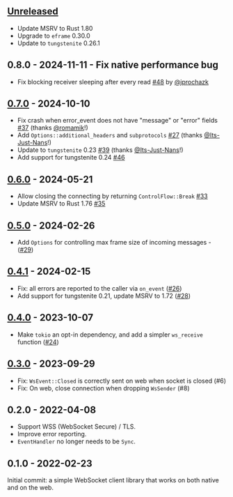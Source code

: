 ## [Unreleased](https://github.com/rerun-io/ewebsock/compare/latest...HEAD)
* Update MSRV to Rust 1.80
* Upgrade to `eframe` 0.30.0
* Update to `tungstenite` 0.26.1

## 0.8.0 - 2024-11-11 - Fix native performance bug

- Fix blocking receiver sleeping after every read [#48](https://github.com/rerun-io/ewebsock/pull/48) by [@jprochazk](https://github.com/jprochazk)

## [0.7.0](https://github.com/rerun-io/ewebsock/compare/0.6.0...0.7.0) - 2024-10-10

- Fix crash when error_event does not have "message" or "error" fields [#37](https://github.com/rerun-io/ewebsock/pull/37) (thanks [@romamik](https://github.com/romamik)!)
- Add `Options::additional_headers` and `subprotocols` [#27](https://github.com/rerun-io/ewebsock/pull/27) (thanks [@Its-Just-Nans](https://github.com/Its-Just-Nans)!)
- Update to `tungstenite` 0.23 [#39](https://github.com/rerun-io/ewebsock/pull/39) (thanks [@Its-Just-Nans](https://github.com/Its-Just-Nans)!)
- Add support for tungstenite 0.24 [#46](https://github.com/rerun-io/ewebsock/pull/46)

## [0.6.0](https://github.com/rerun-io/ewebsock/compare/0.5.0...0.6.0) - 2024-05-21

- Allow closing the connecting by returning `ControlFlow::Break` [#33](https://github.com/rerun-io/ewebsock/pull/33)
- Update MSRV to Rust 1.76 [#35](https://github.com/rerun-io/ewebsock/pull/35)

## [0.5.0](https://github.com/rerun-io/ewebsock/compare/0.4.1...0.5.0) - 2024-02-26

- Add `Options` for controlling max frame size of incoming messages - ([#29](https://github.com/rerun-io/ewebsock/pull/29))

## [0.4.1](https://github.com/rerun-io/ewebsock/compare/0.4.0...0.4.1) - 2024-02-15

- Fix: all errors are reported to the caller via `on_event` ([#26](https://github.com/rerun-io/ewebsock/pull/26))
- Add support for tungstenite 0.21, update MSRV to 1.72 ([#28](https://github.com/rerun-io/ewebsock/pull/28))

## [0.4.0](https://github.com/rerun-io/ewebsock/compare/0.3.0...0.4.0) - 2023-10-07

- Make `tokio` an opt-in dependency, and add a simpler `ws_receive` function ([#24](https://github.com/rerun-io/ewebsock/pull/24))

## [0.3.0](https://github.com/rerun-io/ewebsock/compare/0.2.0...0.3.0) - 2023-09-29

- Fix: `WsEvent::Closed` is correctly sent on web when socket is closed (#6)
- Fix: On web, close connection when dropping `WsSender` (#8)

## 0.2.0 - 2022-04-08

- Support WSS (WebSocket Secure) / TLS.
- Improve error reporting.
- `EventHandler` no longer needs to be `Sync`.

## 0.1.0 - 2022-02-23

Initial commit: a simple WebSocket client library that works on both native and on the web.
